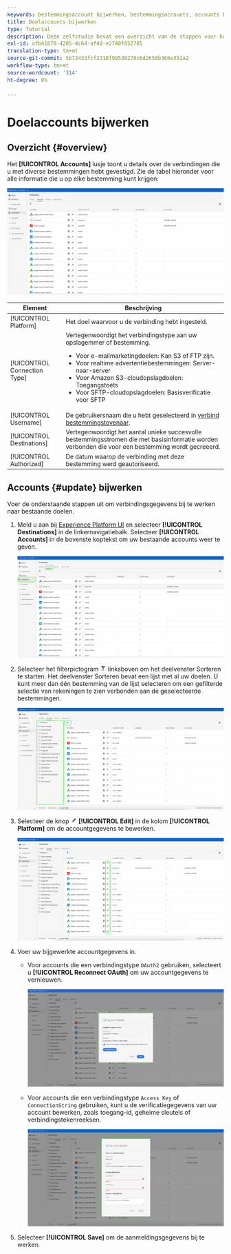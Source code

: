 ```yaml
---
keywords: bestemmingsaccount bijwerken, bestemmingsaccounts, accounts bijwerken, doel bijwerken
title: Doelaccounts bijwerken
type: Tutorial
description: Deze zelfstudie bevat een overzicht van de stappen voor het bijwerken van bestemmingsaccounts in de gebruikersinterface van Adobe Experience Platform
exl-id: afb41878-4205-4c64-af4d-e2740f852785
translation-type: tm+mt
source-git-commit: 5b72433fcf2318f98538278c6d2650b366e391a2
workflow-type: tm+mt
source-wordcount: '314'
ht-degree: 0%

---
```


# Doelaccounts bijwerken

## Overzicht {#overview}

Het **[!UICONTROL Accounts]** lusje toont u details over de verbindingen die u met diverse bestemmingen hebt gevestigd. Zie de tabel hieronder voor alle informatie die u op elke bestemming kunt krijgen:

![Het tabblad Accounts](../assets/ui/update-accounts/destination-accounts.png)

| Element | Beschrijving |
|---|---|
| [!UICONTROL Platform] | Het doel waarvoor u de verbinding hebt ingesteld. |
| [!UICONTROL Connection Type] | Vertegenwoordigt het verbindingstype aan uw opslagemmer of bestemming. <ul><li>Voor e-mailmarketingdoelen: Kan S3 of FTP zijn.</li><li>Voor realtime advertentiebestemmingen: Server-naar-server</li><li>Voor Amazon S3-cloudopslagdoelen: Toegangstoets </li><li>Voor SFTP-cloudopslagdoelen: Basisverificatie voor SFTP</li></ul> |
| [!UICONTROL Username] | De gebruikersnaam die u hebt geselecteerd in [verbind bestemmingstovenaar](../catalog/email-marketing/overview.md#connect-destination). |
| [!UICONTROL Destinations] | Vertegenwoordigt het aantal unieke succesvolle bestemmingsstromen die met basisinformatie worden verbonden die voor een bestemming wordt gecreeerd. |
| [!UICONTROL Authorized] | De datum waarop de verbinding met deze bestemming werd geautoriseerd. |

## Accounts {#update} bijwerken

Voer de onderstaande stappen uit om verbindingsgegevens bij te werken naar bestaande doelen.

1. Meld u aan bij [Experience Platform UI](https://platform.adobe.com/) en selecteer **[!UICONTROL Destinations]** in de linkernavigatiebalk. Selecteer **[!UICONTROL Accounts]** in de bovenste koptekst om uw bestaande accounts weer te geven.

   ![Het tabblad Accounts](../assets/ui/update-accounts/accounts-tab.png)

2. Selecteer het filterpictogram ![Filter-pictogram](../assets/ui/update-accounts/filter.png) linksboven om het deelvenster Sorteren te starten. Het deelvenster Sorteren bevat een lijst met al uw doelen. U kunt meer dan één bestemming van de lijst selecteren om een gefilterde selectie van rekeningen te zien verbonden aan de geselecteerde bestemmingen.

   ![Filterdoelen](../assets/ui/update-accounts/filter-accounts.png)

3. Selecteer de knop ![Account bewerken](../assets/ui/workspace/pencil-icon.png) **[!UICONTROL Edit]** in de kolom **[!UICONTROL Platform]** om de accountgegevens te bewerken.

   ![Het tabblad Accounts](../assets/ui/update-accounts/accounts-edit.png)

4. Voer uw bijgewerkte accountgegevens in.

   * Voor accounts die een verbindingstype `OAuth2` gebruiken, selecteert u **[!UICONTROL Reconnect OAuth]** om uw accountgegevens te vernieuwen.

      ![Details OAuth bewerken](../assets/ui/update-accounts/edit-details-oauth.png)


   * Voor accounts die een verbindingstype `Access Key` of `ConnectionString` gebruiken, kunt u de verificatiegegevens van uw account bewerken, zoals toegang-id, geheime sleutels of verbindingstekenreeksen.

      ![Toegangstoets details bewerken](../assets/ui/update-accounts/edit-details-key.png)

5. Selecteer **[!UICONTROL Save]** om de aanmeldingsgegevens bij te werken.
